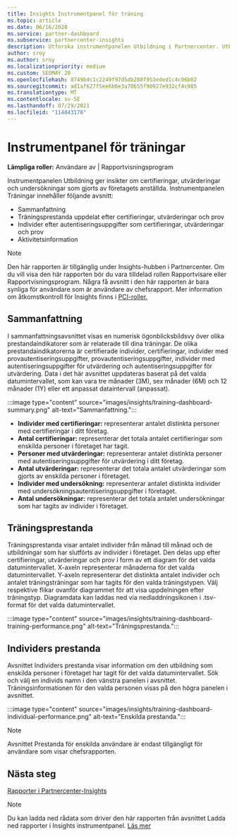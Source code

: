```yaml
---
title: Insights Instrumentpanel för träning
ms.topic: article
ms.date: 06/16/2020
ms.service: partner-dashboard
ms.subservice: partnercenter-insights
description: Utforska instrumentpanelen Utbildning i Partnercenter. Utbildning är en av de rapporter som är tillgängliga i området Partnercenter Insights (PCI).
author: sroy
ms.author: sroy
ms.localizationpriority: medium
ms.custom: SEOMAY.20
ms.openlocfilehash: 8749bdc1c2249f97d5db288f953eded1c4c06b02
ms.sourcegitcommit: ad1af627f5ee6b6e3a70655f90927e932cf4c985
ms.translationtype: MT
ms.contentlocale: sv-SE
ms.lasthandoff: 07/29/2021
ms.locfileid: "114843178"
---
```

# <a name="trainings-dashboard"></a>Instrumentpanel för träningar

**Lämpliga roller:** Användare av | Rapportvisningsprogram

Instrumentpanelen Utbildning ger insikter om certifieringar, utvärderingar och undersökningar som gjorts av företagets anställda. Instrumentpanelen Träningar innehåller följande avsnitt:

- Sammanfattning
- Träningsprestanda uppdelat efter certifieringar, utvärderingar och prov
- Individer efter autentiseringsuppgifter som certifieringar, utvärderingar och prov
- Aktivitetsinformation

>[!NOTE] 
>Den här rapporten är tillgänglig under Insights-hubben i Partnercenter. Om du vill visa den här rapporten bör du vara tilldelad rollen Rapportvisare eller Rapportvisningsprogram. Några få avsnitt i den här rapporten är bara synliga för användare som är användare av chefsrapport. Mer information om åtkomstkontroll för Insights finns i [PCI-roller.](insights-roles.md)

## <a name="summary"></a>Sammanfattning

I sammanfattningsavsnittet visas en numerisk ögonblicksbildsvy över olika prestandaindikatorer som är relaterade till dina träningar. De olika prestandaindikatorerna är certifierade individer, certifieringar, individer med provautentiseringsuppgifter, provautentiseringsuppgifter, individer med autentiseringsuppgifter för utvärdering och autentiseringsuppgifter för utvärdering. Data i det här avsnittet uppdateras baserat på det valda datumintervallet, som kan vara tre månader (3M), sex månader (6M) och 12 månader (1Y) eller ett anpassat dataintervall (anpassat). 

:::image type="content" source="images/insights/training-dashboard-summary.png" alt-text="Sammanfattning.":::

- **Individer med certifieringar:** representerar antalet distinkta personer med certifieringar i ditt företag.
- **Antal certifieringar:** representerar det totala antalet certifieringar som enskilda personer i företaget har tagit.
- **Personer med utvärderingar:** representerar antalet distinkta personer med autentiseringsuppgifter för utvärdering i ditt företag. 
- **Antal utvärderingar:** representerar det totala antalet utvärderingar som gjorts av enskilda personer i företaget.
- **Individer med undersökning:** representerar antalet distinkta individer med undersökningsautentiseringsuppgifter i företaget. 
- **Antal undersökningar:** representerar det totala antalet undersökningar som har tagits av individer i företaget.

## <a name="training-performance"></a>Träningsprestanda

Träningsprestanda visar antalet individer från månad till månad och de utbildningar som har slutförts av individer i företaget. Den delas upp efter certifieringar, utvärderingar och prov i form av ett diagram för det valda datumintervallet. X-axeln representerar månaderna för det valda datumintervallet. Y-axeln representerar det distinkta antalet individer och antalet träningsträningar som har tagits för den valda träningstypen. Välj respektive flikar ovanför diagrammet för att visa uppdelningen efter träningstyp. Diagramdata kan laddas ned via nedladdningsikonen i .tsv-format för det valda datumintervallet.

:::image type="content" source="images/insights/training-dashboard-training-performance.png" alt-text="Träningsprestanda.":::

## <a name="individuals-performance"></a>Individers prestanda

Avsnittet Individers prestanda visar information om den utbildning som enskilda personer i företaget har tagit för det valda datumintervallet. Sök och välj en individs namn i den vänstra panelen i avsnittet. Träningsinformationen för den valda personen visas på den högra panelen i avsnittet.

:::image type="content" source="images/insights/training-dashboard-individual-performance.png" alt-text="Enskilda prestanda.":::

>[!NOTE] 
> Avsnittet Prestanda för enskilda användare är endast tillgängligt för användare som visar chefsrapporten. 

## <a name="next-steps"></a>Nästa steg

[Rapporter i Partnercenter-Insights](partner-center-insights.md)

>[!NOTE] 
> Du kan ladda ned rådata som driver den här rapporten från avsnittet Ladda ned rapporter i Insights instrumentpanel. [Läs mer](insights-download-reports.md)